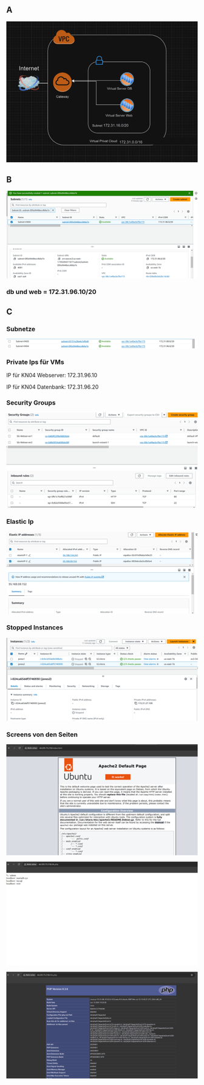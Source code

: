 ## A
![alt text](image.png)

## B 

![alt text](image-1.png)

### db und web = 172.31.96.10/20

## C 

### Subnetze 

![alt text](image-4.png)

### Private Ips für VMs

IP für KN04 Webserver: 172.31.96.10

IP für KN04 Datenbank: 172.31.96.20

### Security Groups

![alt text](image-2.png) 

### Elastic Ip 

![alt text](image-3.png) 

### Stopped Instances

 ![alt text](image-5.png)

 ### Screens von den Seiten 

 ![alt text](image-11.png)

 ![alt text](image-10.png)

 ![alt text](image-9.png)